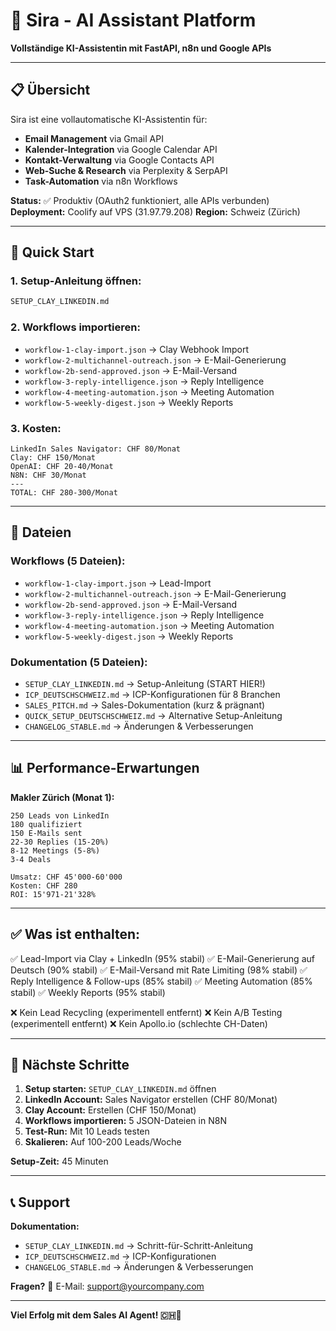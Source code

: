 # 🚀 Sira - AI Assistant Platform

**Vollständige KI-Assistentin mit FastAPI, n8n und Google APIs**

---

## 📋 Übersicht

Sira ist eine vollautomatische KI-Assistentin für:
- **Email Management** via Gmail API
- **Kalender-Integration** via Google Calendar API
- **Kontakt-Verwaltung** via Google Contacts API
- **Web-Suche & Research** via Perplexity & SerpAPI
- **Task-Automation** via n8n Workflows

**Status:** ✅ Produktiv (OAuth2 funktioniert, alle APIs verbunden)
**Deployment:** Coolify auf VPS (31.97.79.208)
**Region:** Schweiz (Zürich)

---

## 🚀 Quick Start

### **1. Setup-Anleitung öffnen:**
```bash
SETUP_CLAY_LINKEDIN.md
```

### **2. Workflows importieren:**
- `workflow-1-clay-import.json` → Clay Webhook Import
- `workflow-2-multichannel-outreach.json` → E-Mail-Generierung
- `workflow-2b-send-approved.json` → E-Mail-Versand
- `workflow-3-reply-intelligence.json` → Reply Intelligence
- `workflow-4-meeting-automation.json` → Meeting Automation
- `workflow-5-weekly-digest.json` → Weekly Reports

### **3. Kosten:**
```
LinkedIn Sales Navigator: CHF 80/Monat
Clay: CHF 150/Monat
OpenAI: CHF 20-40/Monat
N8N: CHF 30/Monat
---
TOTAL: CHF 280-300/Monat
```

---

## 📁 Dateien

### **Workflows (5 Dateien):**
- `workflow-1-clay-import.json` → Lead-Import
- `workflow-2-multichannel-outreach.json` → E-Mail-Generierung
- `workflow-2b-send-approved.json` → E-Mail-Versand
- `workflow-3-reply-intelligence.json` → Reply Intelligence
- `workflow-4-meeting-automation.json` → Meeting Automation
- `workflow-5-weekly-digest.json` → Weekly Reports

### **Dokumentation (5 Dateien):**
- `SETUP_CLAY_LINKEDIN.md` → Setup-Anleitung (START HIER!)
- `ICP_DEUTSCHSCHWEIZ.md` → ICP-Konfigurationen für 8 Branchen
- `SALES_PITCH.md` → Sales-Dokumentation (kurz & prägnant)
- `QUICK_SETUP_DEUTSCHSCHWEIZ.md` → Alternative Setup-Anleitung
- `CHANGELOG_STABLE.md` → Änderungen & Verbesserungen

---

## 📊 Performance-Erwartungen

**Makler Zürich (Monat 1):**
```
250 Leads von LinkedIn
180 qualifiziert
150 E-Mails sent
22-30 Replies (15-20%)
8-12 Meetings (5-8%)
3-4 Deals

Umsatz: CHF 45'000-60'000
Kosten: CHF 280
ROI: 15'971-21'328%
```

---

## ✅ Was ist enthalten:

✅ Lead-Import via Clay + LinkedIn (95% stabil)
✅ E-Mail-Generierung auf Deutsch (90% stabil)
✅ E-Mail-Versand mit Rate Limiting (98% stabil)
✅ Reply Intelligence & Follow-ups (85% stabil)
✅ Meeting Automation (85% stabil)
✅ Weekly Reports (95% stabil)

❌ Kein Lead Recycling (experimentell entfernt)
❌ Kein A/B Testing (experimentell entfernt)
❌ Kein Apollo.io (schlechte CH-Daten)

---

## 🎯 Nächste Schritte

1. **Setup starten:** `SETUP_CLAY_LINKEDIN.md` öffnen
2. **LinkedIn Account:** Sales Navigator erstellen (CHF 80/Monat)
3. **Clay Account:** Erstellen (CHF 150/Monat)
4. **Workflows importieren:** 5 JSON-Dateien in N8N
5. **Test-Run:** Mit 10 Leads testen
6. **Skalieren:** Auf 100-200 Leads/Woche

**Setup-Zeit:** 45 Minuten

---

## 📞 Support

**Dokumentation:**
- `SETUP_CLAY_LINKEDIN.md` → Schritt-für-Schritt-Anleitung
- `ICP_DEUTSCHSCHWEIZ.md` → ICP-Konfigurationen
- `CHANGELOG_STABLE.md` → Änderungen & Verbesserungen

**Fragen?**
📧 E-Mail: support@yourcompany.com

---

**Viel Erfolg mit dem Sales AI Agent! 🇨🇭🚀**
